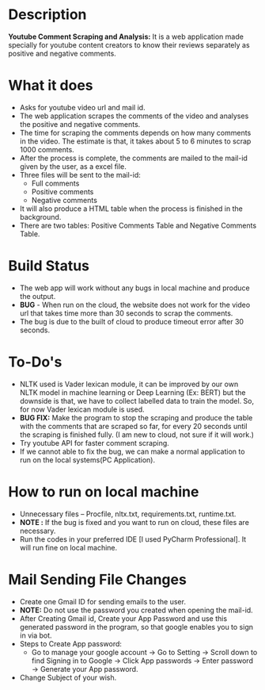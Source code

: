 # Description
**Youtube Comment Scraping and Analysis:**  It is a web application made specially for youtube content creators to know their reviews separately as positive and negative comments.

# What it does
- Asks for youtube video url and mail id.
- The web application scrapes the comments of the video and analyses the positive and negative comments.
- The time for scraping the comments depends on how many comments in the video. The estimate is that, it takes about 5 to 6 minutes to scrap 1000 comments.
- After the process is complete, the comments are mailed to the mail-id given by the user, as a excel file.
- Three files will be sent to the mail-id:
  - Full comments
  - Positive comments
  - Negative comments
- It will also produce a HTML table when the process is finished in the background.
- There are two tables: Positive Comments Table and Negative Comments Table.

# Build Status
- The web app will work without any bugs in local machine and produce the output.
- **BUG** - When run on the cloud, the website does not work for the video url that takes time more than 30 seconds to scrap the comments.
- The bug is due to the built of cloud to produce timeout error after 30 seconds.

# To-Do's
- NLTK used is Vader lexican module, it can be improved by our own NLTK model in machine learning or Deep Learning (Ex: BERT) but the downside is that, we have to collect labelled data to train the model. So, for now Vader lexican module is used.
- **BUG FIX:** Make the program to stop the scraping and produce the table with the comments that are scraped so far, for every 20 seconds until the scraping is finished fully. (I am new to cloud, not sure if it will work.)
- Try youtube API for faster comment scraping.
- If we cannot able to fix the bug, we can make a normal application to run on the local systems(PC Application).

# How to run on local machine
- Unnecessary files – Procfile, nltx.txt, requirements.txt, runtime.txt.
- **NOTE :** If the bug is fixed and you want to run on cloud, these files are necessary.
- Run the codes in your preferred IDE [I used PyCharm Professional]. It will run fine on local machine.

# Mail Sending File Changes
-  Create one Gmail ID for sending emails to the user.
-  **NOTE:** Do not use the password you created when opening the mail-id.
- After Creating Gmail id, Create your App Password and use this generated password in the program, so that google enables you to sign in via bot.
- Steps to Create App password:
  - Go to manage your google account -> Go to Setting -> Scroll down to find Signing in to Google -> Click App passwords -> Enter password -> Generate your App password.
- Change Subject of your wish.
